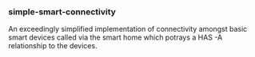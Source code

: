 ### simple-smart-connectivity

An exceedingly simplified implementation of connectivity amongst basic smart devices called via the smart home which potrays a HAS -A relationship to the devices.
